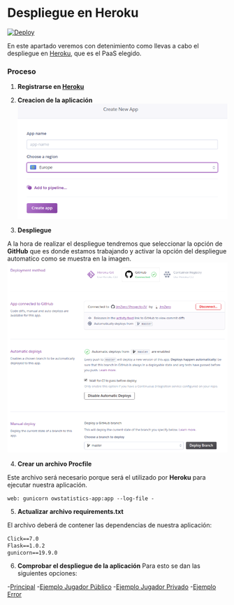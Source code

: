 # Despliegue en Heroku

[![Deploy](https://www.herokucdn.com/deploy/button.png)](https://heroku.com/deploy)

En este apartado veremos con detenimiento como llevas a cabo el despliegue en [Heroku](https://www.heroku.com/), que es el PaaS elegido.

### Proceso
1. **Registrarse en [Heroku](https://www.heroku.com/)**

2. **Creacion de la aplicación**
  ![newapp](https://github.com/JmZero/Proyecto-IV/blob/master/img/newapp.png)

3. **Despliegue**

  A la hora de realizar el despliegue tendremos que seleccionar la opción de **GitHub** que es donde estamos trabajando y activar la opción del despliegue automatico como se muestra en la imagen.
  ![despliegue](https://github.com/JmZero/Proyecto-IV/blob/master/img/despliegue.png)

4. **Crear un archivo Procfile**

  Este archivo será necesario porque será el utilizado por **Heroku** para ejecutar nuestra aplicación.

  ```
  web: gunicorn owstatistics-app:app --log-file -
  ```

5. **Actualizar archivo requirements.txt**

  El archivo deberá de contener las dependencias de nuestra aplicación:

  ```
  Click==7.0
  Flask==1.0.2
  gunicorn==19.9.0
  ```

6. **Comprobar el despliegue de la aplicación**
  Para esto se dan las siguientes opciones:

  -[Principal](https://owstatistics.herokuapp.com/)
  -[Ejemplo Jugador Público](https://owstatistics.herokuapp.com/player/JmZero)
  -[Ejemplo Jugador Privado](https://owstatistics.herokuapp.com/player/Neim)
  -[Ejemplo Error](https://owstatistics.herokuapp.com/player/)

